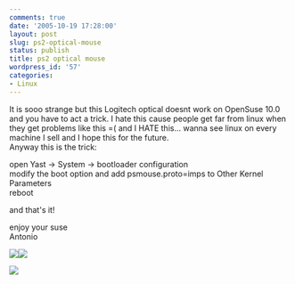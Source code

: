 ```yaml
---
comments: true
date: '2005-10-19 17:28:00'
layout: post
slug: ps2-optical-mouse
status: publish
title: ps2 optical mouse
wordpress_id: '57'
categories:
- Linux
---
```


It is sooo strange but this Logitech optical doesnt work on OpenSuse 10.0 and you have to act a trick. I hate this cause people get far from linux when they get problems like this =( and I HATE this... wanna see linux on every machine I sell and I hope this for the future.  
Anyway this is the trick:  
  
open Yast -> System -> bootloader configuration  
modify the boot option and add psmouse.proto=imps to Other Kernel Parameters  
reboot  
  
and that's it!  
  
enjoy your suse  
Antonio  
  
[![](http://photos1.blogger.com/blogger/3866/508/320/schermata2.jpg)](http://photos1.blogger.com/blogger/3866/508/1600/schermata2.jpg)[![](http://photos1.blogger.com/blogger/3866/508/320/schermata1.jpg)](http://photos1.blogger.com/blogger/3866/508/1600/schermata1.jpg)

[![](http://www.feedburner.com/fb/images/pub/flchklt.gif)](http://feeds.feedburner.com/zekussuse)
